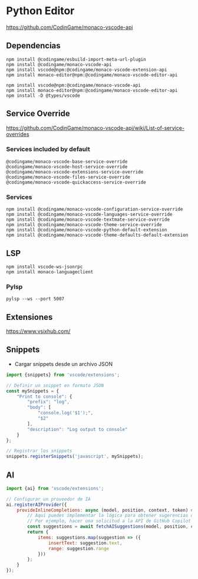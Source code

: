 # Python Editor

https://github.com/CodinGame/monaco-vscode-api


## Dependencias

````
npm install @codingame/esbuild-import-meta-url-plugin
npm install @codingame/monaco-vscode-api
npm install vscode@npm:@codingame/monaco-vscode-extension-api
npm install monaco-editor@npm:@codingame/monaco-vscode-editor-api

npm install vscode@npm:@codingame/monaco-vscode-api
npm install monaco-editor@npm:@codingame/monaco-vscode-editor-api
npm install -D @types/vscode

````

## Service Override

https://github.com/CodinGame/monaco-vscode-api/wiki/List-of-service-overrides

### Services included by default

````
@codingame/monaco-vscode-base-service-override
@codingame/monaco-vscode-host-service-override
@codingame/monaco-vscode-extensions-service-override
@codingame/monaco-vscode-files-service-override
@codingame/monaco-vscode-quickaccess-service-override
````

### Services

````
npm install @codingame/monaco-vscode-configuration-service-override
npm install @codingame/monaco-vscode-languages-service-override
npm install @codingame/monaco-vscode-textmate-service-override
npm install @codingame/monaco-vscode-theme-service-override
npm install @codingame/monaco-vscode-python-default-extension
npm install @codingame/monaco-vscode-theme-defaults-default-extension
````

## LSP

````
npm install vscode-ws-jsonrpc
npm install monaco-languageclient

````

### Pylsp

````
pylsp --ws --port 5007
````

## Extensiones

https://www.vsixhub.com/

## Snippets

- Cargar snippets desde un archivo JSON

````javascript
import {snippets} from 'vscode/extensions';

// Definir un snippet en formato JSON
const mySnippets = {
    "Print to console": {
        "prefix": "log",
        "body": [
            "console.log('$1');",
            "$2"
        ],
        "description": "Log output to console"
    }
};

// Registrar los snippets
snippets.registerSnippets('javascript', mySnippets);
````

## AI

````javascript
import {ai} from 'vscode/extensions';

// Configurar un proveedor de IA
ai.registerAIProvider({
    provideInlineCompletions: async (model, position, context, token) => {
        // Aquí puedes implementar la lógica para obtener sugerencias de IA
        // Por ejemplo, hacer una solicitud a la API de GitHub Copilot o OpenAI Codex
        const suggestions = await fetchAISuggestions(model, position, context);
        return {
            items: suggestions.map(suggestion => ({
                insertText: suggestion.text,
                range: suggestion.range
            }))
        };
    }
});
````